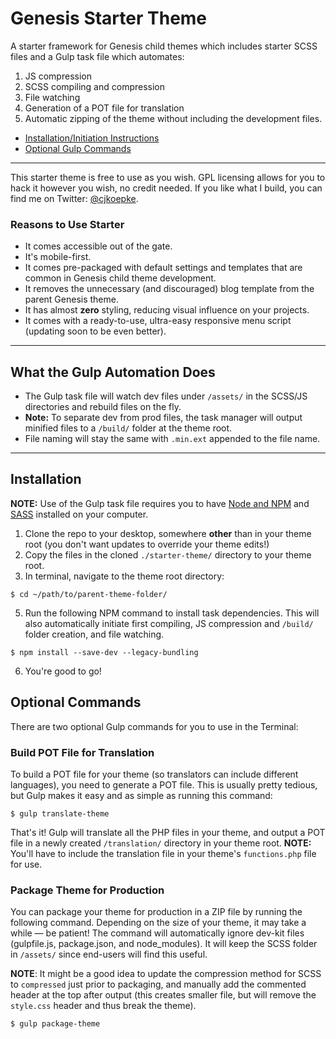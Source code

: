 # Genesis Starter Theme

A starter framework for Genesis child themes which includes starter SCSS files and a Gulp task file which automates:

1. JS compression
2. SCSS compiling and compression
3. File watching
4. Generation of a POT file for translation
5. Automatic zipping of the theme without including the development files.

- <a href="#installation">Installation/Initiation Instructions</a>
- <a href="#optional-commands">Optional Gulp Commands</a>

<hr/>

This starter theme is free to use as you wish. GPL licensing allows for you to hack it however you wish, no credit needed. If you like what I build, you can find me on Twitter: <a href="https://twitter.com/cjkoepke">@cjkoepke</a>.

### Reasons to Use Starter

- It comes accessible out of the gate.
- It's mobile-first.
- It comes pre-packaged with default settings and templates that are common in Genesis child theme development.
- It removes the unnecessary (and discouraged) blog template from the parent Genesis theme.
- It has almost **zero** styling, reducing visual influence on your projects.
- It comes with a ready-to-use, ultra-easy responsive menu script (updating soon to be even better).

<hr/>

## What the Gulp Automation Does
- The Gulp task file will watch dev files under `/assets/` in the SCSS/JS directories and rebuild files on the fly.
- **Note:** To separate dev from prod files, the task manager will output minified files to a `/build/` folder at the theme root.
- File naming will stay the same with `.min.ext` appended to the file name.

<hr/>

## Installation
**NOTE:** Use of the Gulp task file requires you to have <a href="https://docs.npmjs.com/getting-started/installing-node">Node and NPM</a> and <a href="http://sass-lang.com/install">SASS</a> installed on your computer.

1. Clone the repo to your desktop, somewhere **other** than in your theme root (you don't want updates to override your theme edits!)
2. Copy the files in the cloned `./starter-theme/` directory to your theme root.
4. In terminal, navigate to the theme root directory:

```
$ cd ~/path/to/parent-theme-folder/
```

5. Run the following NPM command to install task dependencies. This will also automatically initiate first compiling, JS compression and `/build/` folder creation, and file watching.

```
$ npm install --save-dev --legacy-bundling
```

6. You're good to go!

## Optional Commands
There are two optional Gulp commands for you to use in the Terminal:

### Build POT File for Translation
To build a POT file for your theme (so translators can include different languages), you need to generate a POT file. This is usually pretty tedious, but Gulp makes it easy and as simple as running this command:

```
$ gulp translate-theme
```

That's it! Gulp will translate all the PHP files in your theme, and output a POT file in a newly created `/translation/` directory in your theme root. **NOTE:** You'll have to include the translation file in your theme's `functions.php` file for use.

### Package Theme for Production
You can package your theme for production in a ZIP file by running the following command. Depending on the size of your theme, it may take a while — be patient! The command will automatically ignore dev-kit files (gulpfile.js, package.json, and node_modules). It will keep the SCSS folder in `/assets/` since end-users will find this useful.

**NOTE**: It might be a good idea to update the compression method for SCSS to `compressed` just prior to packaging, and manually add the commented header at the top after output (this creates smaller file, but will remove the `style.css` header and thus break the theme).

```
$ gulp package-theme
```
